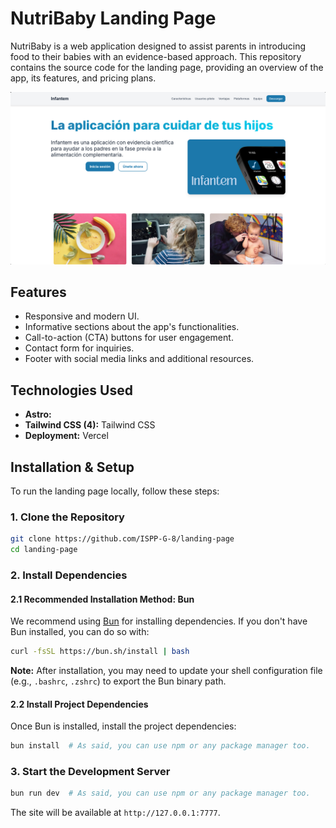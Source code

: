 # NutriBaby Landing Page

NutriBaby is a web application designed to assist parents in introducing food to their babies with an evidence-based approach. This repository contains the source code for the landing page, providing an overview of the app, its features, and pricing plans.

![App Screenshot](./public/app-screenshot.png)

## Features
- Responsive and modern UI.
- Informative sections about the app's functionalities.
- Call-to-action (CTA) buttons for user engagement.
- Contact form for inquiries.
- Footer with social media links and additional resources.

## Technologies Used
- **Astro:** 
- **Tailwind CSS (4):** Tailwind CSS
- **Deployment:** Vercel 

## Installation & Setup

To run the landing page locally, follow these steps:

### 1. Clone the Repository

```sh
git clone https://github.com/ISPP-G-8/landing-page 
cd landing-page 
```

### 2. Install Dependencies

#### 2.1 Recommended Installation Method: Bun

We recommend using [Bun](https://bun.sh) for installing dependencies. If you don't have Bun installed, you can do so with:

```sh
curl -fsSL https://bun.sh/install | bash
```

**Note:** After installation, you may need to update your shell configuration file (e.g., `.bashrc`, `.zshrc`) to export the Bun binary path.

#### 2.2 Install Project Dependencies

Once Bun is installed, install the project dependencies:

```sh
bun install  # As said, you can use npm or any package manager too.
```

### 3. Start the Development Server

```sh
bun run dev  # As said, you can use npm or any package manager too.
```

The site will be available at `http://127.0.0.1:7777`.
